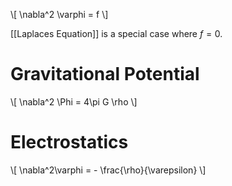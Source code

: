 \\[
\nabla^2 \varphi = f
\\]

[[Laplaces Equation]] is a special case where $f=0$.

# Gravitational Potential

\\[
\nabla^2 \Phi = 4\pi G \rho
\\]



# Electrostatics

\\[
\nabla^2\varphi = - \frac{\rho}{\varepsilon}
\\]